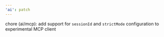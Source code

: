 ```yaml
---
'ai': patch
---
```


chore (ai/mcp): add support for `sessionId` and `strictMode` configuration to experimental MCP client 

